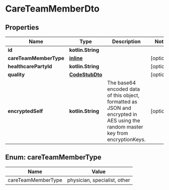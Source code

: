 
# CareTeamMemberDto

## Properties
Name | Type | Description | Notes
------------ | ------------- | ------------- | -------------
**id** | **kotlin.String** |  | 
**careTeamMemberType** | [**inline**](#CareTeamMemberTypeEnum) |  |  [optional]
**healthcarePartyId** | **kotlin.String** |  |  [optional]
**quality** | [**CodeStubDto**](CodeStubDto.md) |  |  [optional]
**encryptedSelf** | **kotlin.String** | The base64 encoded data of this object, formatted as JSON and encrypted in AES using the random master key from encryptionKeys. |  [optional]


<a name="CareTeamMemberTypeEnum"></a>
## Enum: careTeamMemberType
Name | Value
---- | -----
careTeamMemberType | physician, specialist, other



